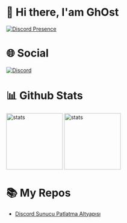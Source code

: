 # 👋 Hi there, I'am GhOst
[![Discord Presence](https://lanyard.cnrad.dev/api/573504001732116490)](https://discord.com/users/573504001732116490)
# 🌐 Social
[![Discord](https://img.shields.io/badge/%20-Discord-5865F2?style=for-the-badge&logo=discord&logoColor=white)](https://discord.com/users/573504001732116490)
# 📊 Github Stats
<a href="https://github.com/ghostdevxd"><img src="https://github-readme-stats.vercel.app/api?username=ghostdevxd&show_icons=true&theme=react" width="%100" height="150px" alt="stats"/></a>
<img src="https://github-readme-stats.vercel.app/api/top-langs/?username=ghostdevxd&theme=react&layout=compact" width="%100" height="150px" alt="stats"/>
# 📚 My Repos
- [Discord Sunucu Patlatma Altyapısı](https://github.com/ghostdevxd/discord-sunucu-patlatma-altyapısı)
